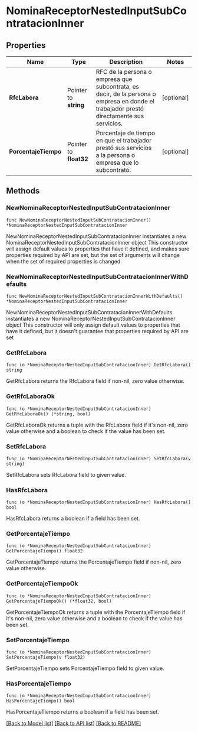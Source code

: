 # NominaReceptorNestedInputSubContratacionInner

## Properties

Name | Type | Description | Notes
------------ | ------------- | ------------- | -------------
**RfcLabora** | Pointer to **string** | RFC de la persona o empresa que subcontrata, es decir, de la persona o empresa en donde el trabajador prestó directamente sus servicios. | [optional] 
**PorcentajeTiempo** | Pointer to **float32** | Porcentaje de tiempo en que el trabajador prestó sus servicios a la persona o empresa que lo subcontrató. | [optional] 

## Methods

### NewNominaReceptorNestedInputSubContratacionInner

`func NewNominaReceptorNestedInputSubContratacionInner() *NominaReceptorNestedInputSubContratacionInner`

NewNominaReceptorNestedInputSubContratacionInner instantiates a new NominaReceptorNestedInputSubContratacionInner object
This constructor will assign default values to properties that have it defined,
and makes sure properties required by API are set, but the set of arguments
will change when the set of required properties is changed

### NewNominaReceptorNestedInputSubContratacionInnerWithDefaults

`func NewNominaReceptorNestedInputSubContratacionInnerWithDefaults() *NominaReceptorNestedInputSubContratacionInner`

NewNominaReceptorNestedInputSubContratacionInnerWithDefaults instantiates a new NominaReceptorNestedInputSubContratacionInner object
This constructor will only assign default values to properties that have it defined,
but it doesn't guarantee that properties required by API are set

### GetRfcLabora

`func (o *NominaReceptorNestedInputSubContratacionInner) GetRfcLabora() string`

GetRfcLabora returns the RfcLabora field if non-nil, zero value otherwise.

### GetRfcLaboraOk

`func (o *NominaReceptorNestedInputSubContratacionInner) GetRfcLaboraOk() (*string, bool)`

GetRfcLaboraOk returns a tuple with the RfcLabora field if it's non-nil, zero value otherwise
and a boolean to check if the value has been set.

### SetRfcLabora

`func (o *NominaReceptorNestedInputSubContratacionInner) SetRfcLabora(v string)`

SetRfcLabora sets RfcLabora field to given value.

### HasRfcLabora

`func (o *NominaReceptorNestedInputSubContratacionInner) HasRfcLabora() bool`

HasRfcLabora returns a boolean if a field has been set.

### GetPorcentajeTiempo

`func (o *NominaReceptorNestedInputSubContratacionInner) GetPorcentajeTiempo() float32`

GetPorcentajeTiempo returns the PorcentajeTiempo field if non-nil, zero value otherwise.

### GetPorcentajeTiempoOk

`func (o *NominaReceptorNestedInputSubContratacionInner) GetPorcentajeTiempoOk() (*float32, bool)`

GetPorcentajeTiempoOk returns a tuple with the PorcentajeTiempo field if it's non-nil, zero value otherwise
and a boolean to check if the value has been set.

### SetPorcentajeTiempo

`func (o *NominaReceptorNestedInputSubContratacionInner) SetPorcentajeTiempo(v float32)`

SetPorcentajeTiempo sets PorcentajeTiempo field to given value.

### HasPorcentajeTiempo

`func (o *NominaReceptorNestedInputSubContratacionInner) HasPorcentajeTiempo() bool`

HasPorcentajeTiempo returns a boolean if a field has been set.


[[Back to Model list]](../README.md#documentation-for-models) [[Back to API list]](../README.md#documentation-for-api-endpoints) [[Back to README]](../README.md)


